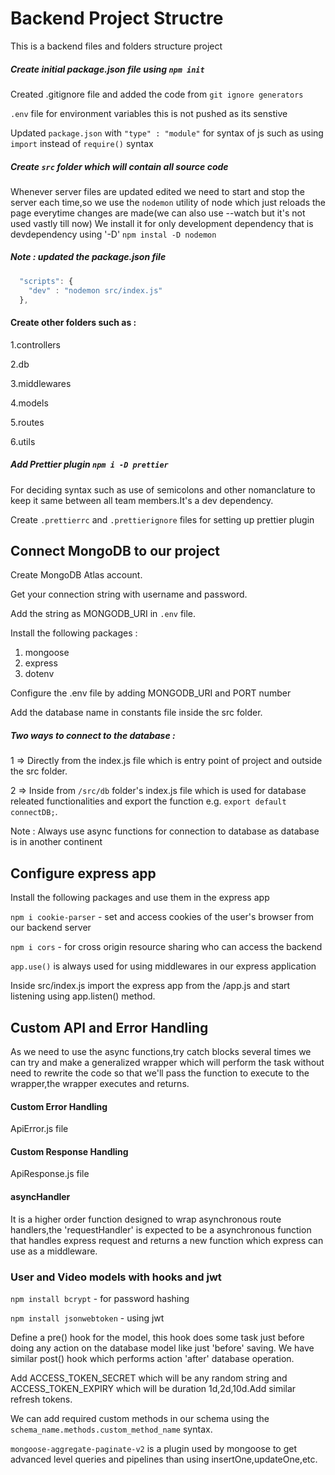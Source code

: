 # Backend Project Structre

This is a backend files and folders structure project 

##### Create initial package.json file using `npm init`

Created .gitignore file and added the code from `git ignore generators`

`.env` file for environment variables this is not pushed as its senstive

Updated `package.json` with `"type" : "module"` for syntax of js such as using `import` instead of `require()` syntax

##### Create `src` folder which will contain all source code

Whenever server files are updated edited we need to start and stop the server each time,so we use the `nodemon` utility of node which just reloads the page everytime changes are made(we can also use --watch but it's not used vastly till now)
We install it for only development dependency that is devdependency using '-D'
`npm instal -D nodemon`

##### Note : updated the package.json file
```javascript
  "scripts": {
    "dev" : "nodemon src/index.js"
  },
```

#### Create other folders such as :

1.controllers

2.db 

3.middlewares 

4.models 

5.routes 

6.utils



##### Add Prettier plugin `npm i -D prettier`

For deciding syntax such as use of semicolons and other nomanclature to keep it same between all team members.It's a dev dependency.

Create `.prettierrc` and `.prettierignore` files for setting up prettier plugin


## Connect MongoDB to our project

Create MongoDB Atlas account.

Get your connection string with username and password.

Add the string as MONGODB_URI in `.env` file.

Install the following packages :

1. mongoose
2. express
3. dotenv

Configure the .env file by adding MONGODB_URI and PORT number

Add the database name in constants file inside the src folder.

##### Two ways to connect to the database :

1 => Directly from the index.js file which is entry point of project and outside the src folder.

2 => Inside from `/src/db` folder's index.js file which is used for database releated functionalities and export the function e.g. `export default connectDB;`.

Note : Always use async functions for connection to database as database is in another continent


## Configure express app

Install the following packages and use them in the express app

`npm i cookie-parser` - set and access cookies of the user's browser from our backend server

`npm i cors`  - for cross origin resource sharing who can access the backend

`app.use()` is always used for using middlewares in our express application

Inside src/index.js import the express app from the /app.js and start listening using app.listen() method.

## Custom API and Error Handling

As we need to use the async functions,try catch blocks several times we can try and make a generalized wrapper which will perform the task without need to rewrite the code so that we'll pass the function to execute to the wrapper,the wrapper executes and returns.

#### Custom Error Handling 

ApiError.js file

#### Custom Response Handling

ApiResponse.js file

#### asyncHandler

It is a higher order function designed to wrap asynchronous route handlers,the 'requestHandler' is expected to be a asynchronous function  that handles express request and returns a new function  which express can use as a middleware.

### User and Video models with hooks and jwt

`npm install bcrypt`  - for password hashing

`npm install jsonwebtoken`  -   using jwt

Define a pre() hook for the model, this hook does some task just before doing any action on the database model like just 'before' saving. We have similar post() hook which performs action 'after' database operation.

Add ACCESS_TOKEN_SECRET which will be any random string and ACCESS_TOKEN_EXPIRY which will be duration 1d,2d,10d.Add similar refresh tokens.

We can add required custom methods in our schema using the `schema_name.methods.custom_method_name` syntax.

`mongoose-aggregate-paginate-v2` is a plugin used by mongoose to get advanced level queries and pipelines than using insertOne,updateOne,etc.

